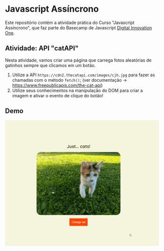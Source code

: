 # Javascript Assíncrono

Este repositório contém a atividade prática do Curso "Javascript Assíncrono", que faz parte do Basecamp de Javascript [Digital Innovation One](https://digitalinnovation.one/).

## Atividade: API "catAPI"

Nesta atividade, vamos criar uma página que carrega fotos aleatórias de gatinhos sempre que clicamos em um botão.

1. Utilize a API `https://cdn2.thecatapi.com/images/cjh.jpg` para fazer as chamadas com o método `fetch()`; (ver documentação -> https://www.freepublicapis.com/the-cat-api)
2. Utilize seus conhecimentos na manipulação do DOM para criar a imagem e ativar o evento de clique do botão!

## Demo

![catAPI](./api-cats.gif)
